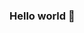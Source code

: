 ### Hello world 👋

<!--
**MrDanielCadeau/MrDanielCadeau** is a ✨ _special_ ✨ repository because its `README.md` (this file) appears on your GitHub profile.
-->
<!-- 
- 🔭 I’m currently working on Laravel / Vue JS infrastructure
- 💬 Ask me about those technologies, will be glad to help
- 🗞 My blog about to read my web-oriented content:
 
- 📚 I’m also currently learning Golang for my interest
- 🤔 So I’m looking for help with finding any Golang learning resources 
- 👯 I’m looking to collaborate on ...

- 📫 How to reach me: Feel free to send my a message directly there on Github or you can find my social media below
(
- 🛸 I'm known as **dalien** on many resources developer oriented web platform like StackOverFlow or CodinGame
- ⚡ Fun fact: ...

 -->
